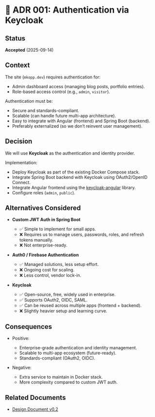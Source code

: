 # 📄 ADR 001: Authentication via Keycloak

## Status

**Accepted** (2025-09-14)

## Context

The site (`mkopp.dev`) requires authentication for:

* Admin dashboard access (managing blog posts, portfolio entries).
* Role-based access control (e.g., `admin`, `visitor`).

Authentication must be:

* Secure and standards-compliant.
* Scalable (can handle future multi-app architecture).
* Easy to integrate with Angular (frontend) and Spring Boot (backend).
* Preferably externalized (so we don’t reinvent user management).

## Decision

We will use **Keycloak** as the authentication and identity provider.

Implementation:

* Deploy Keycloak as part of the existing Docker Compose stack.
* Integrate Spring Boot backend with Keycloak using OAuth2/OpenID Connect.
* Integrate Angular frontend using the [keycloak-angular](https://www.npmjs.com/package/keycloak-angular) library.
* Configure roles (`admin`, `public`).

## Alternatives Considered

* **Custom JWT Auth in Spring Boot**

  * ✅ Simple to implement for small apps.
  * ❌ Requires us to manage users, passwords, roles, and refresh tokens manually.
  * ❌ Not enterprise-ready.

* **Auth0 / Firebase Authentication**

  * ✅ Managed solutions, less setup effort.
  * ❌ Ongoing cost for scaling.
  * ❌ Less control, vendor lock-in.

* **Keycloak**

  * ✅ Open-source, free, widely used in enterprise.
  * ✅ Supports OAuth2, OIDC, SAML.
  * ✅ Can be reused across multiple apps (frontend + backend).
  * ❌ Slightly heavier setup and learning curve.

## Consequences

* Positive:

  * Enterprise-grade authentication and identity management.
  * Scalable to multi-app ecosystem (future-ready).
  * Standards-compliant (OAuth2, OIDC).

* Negative:

  * Extra service to maintain in Docker stack.
  * More complexity compared to custom JWT auth.

## Related Documents

* [Design Document v0.2](./design.md)

